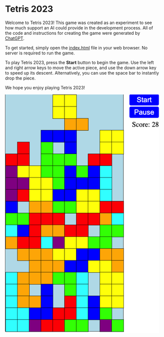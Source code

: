 # Tetris 2023

Welcome to Tetris 2023! This game was created as an experiment to see how much support an AI could provide in the development process. All of the code and instructions for creating the game were generated by [ChatGPT](https://openai.com/blog/chatgpt/).

To get started, simply open the [index.html](index.html) file in your web browser. No server is required to run the game.

To play Tetris 2023, press the **Start** button to begin the game. Use the left and right arrow keys to move the active piece, and use the down arrow key to speed up its descent. Alternatively, you can use the space bar to instantly drop the piece.

We hope you enjoy playing Tetris 2023!

![screenshot of a completed tetris game](img/screenshot.png)